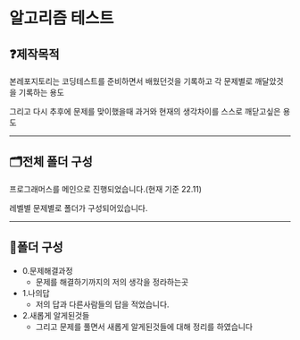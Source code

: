 # 알고리즘  테스트

## ❓**제작목적**

본레포지토리는 코딩테스트를 준비하면서 배웠던것을 기록하고 각 문제별로 깨달았것을 기록하는 용도

그리고 다시 추후에 문제를 맞이했을때 과거와 현재의 생각차이를 스스로 깨닫고싶은 용도  
<hr /> 

## 🗂전체 폴더 구성

프로그래머스를 메인으로 진행되었습니다.(현재 기준 22.11)

레벨별 문제별로 폴더가 구성되어있습니다.  

<hr /> 

## 📂폴더 구성

- 0.문제해결과정
    - 문제를 해결하기까지의 저의 생각을 정라하는곳
- 1.나의답
    - 저의 답과 다른사람들의 답을 적었습니다.
- 2.새롭게 알게된것들
    - 그리고 문제를 풀면서 새롭게 알게된것들에 대해 정리를 하였습니다